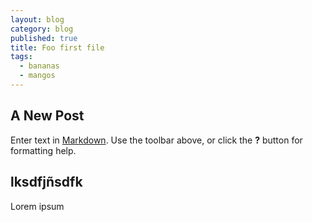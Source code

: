 ```yaml
---
layout: blog
category: blog
published: true
title: Foo first file
tags:
  - bananas
  - mangos
---
```

## A New Post

Enter text in [Markdown](http://daringfireball.net/projects/markdown/). Use the toolbar above, or click the **?** button for formatting help.

## lksdfjñsdfk

Lorem ipsum
